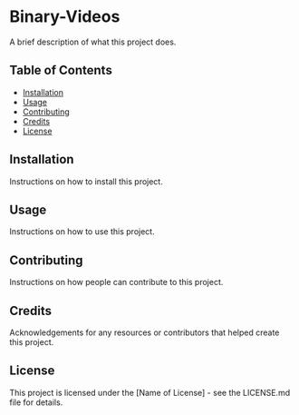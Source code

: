 # Binary-Videos

A brief description of what this project does.

## Table of Contents

- [Installation](#installation)
- [Usage](#usage)
- [Contributing](#contributing)
- [Credits](#credits)
- [License](#license)

## Installation

Instructions on how to install this project.

## Usage

Instructions on how to use this project.

## Contributing

Instructions on how people can contribute to this project.

## Credits

Acknowledgements for any resources or contributors that helped create this project.

## License

This project is licensed under the [Name of License] - see the LICENSE.md file for details.

